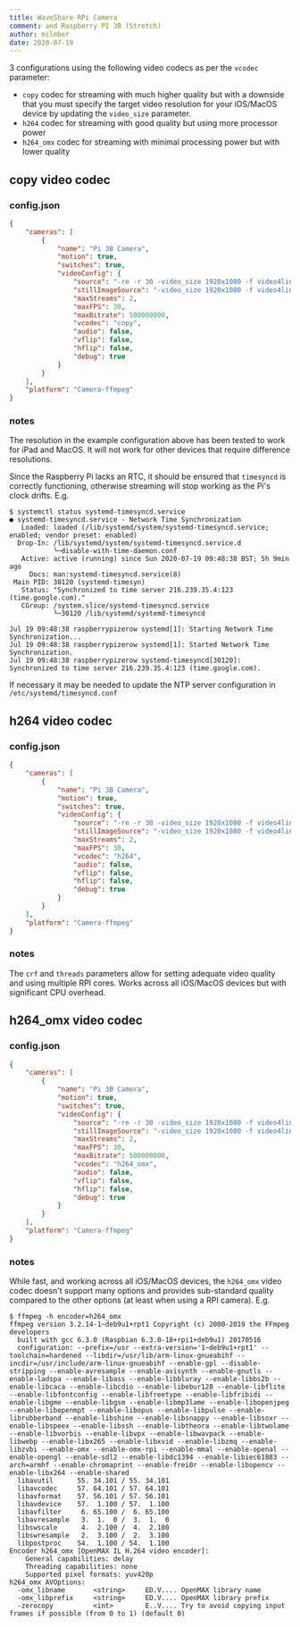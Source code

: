 ```yaml
---
title: WaveShare RPi Camera
comment: and Raspberry PI 3B (Stretch)
author: milmber
date: 2020-07-19
---
```

3 configurations using the following video codecs as per the `vcodec` parameter:
- `copy` codec for streaming with much higher quality but with a downside that you must specify the target video resolution for your iOS/MacOS device by updating the `video_size` parameter. 
- `h264` codec for streaming with good quality but using more processor power
- `h264_omx` codec for streaming with minimal processing power but with lower quality

## copy video codec

### config.json

```json
{
    "cameras": [
        {
            "name": "Pi 3B Camera",
            "motion": true,
            "switches": true,
            "videoConfig": {
                "source": "-re -r 30 -video_size 1920x1080 -f video4linux2 -input_format h264 -i /dev/video0 -copyts -start_at_zero -timestamps abs",
                "stillImageSource": "-video_size 1920x1080 -f video4linux2 -i /dev/video0 -ss 1.5",
                "maxStreams": 2,
                "maxFPS": 30,
                "maxBitrate": 500000000,
                "vcodec": "copy",
                "audio": false,
                "vflip": false,
                "hflip": false,
                "debug": true
            }
        }
    ],
    "platform": "Camera-ffmpeg"
}
```

### notes

The resolution in the example configuration above has been tested to work for iPad and MacOS. It will not work for other devices that require difference resolutions. 

Since the Raspberry Pi lacks an RTC, it should be ensured that `timesyncd` is correctly functioning, otherwise streaming will stop working as the Pi's clock drifts. E.g.

```
$ systemctl status systemd-timesyncd.service
● systemd-timesyncd.service - Network Time Synchronization
   Loaded: loaded (/lib/systemd/system/systemd-timesyncd.service; enabled; vendor preset: enabled)
  Drop-In: /lib/systemd/system/systemd-timesyncd.service.d
           └─disable-with-time-daemon.conf
   Active: active (running) since Sun 2020-07-19 09:48:38 BST; 5h 9min ago
     Docs: man:systemd-timesyncd.service(8)
 Main PID: 30120 (systemd-timesyn)
   Status: "Synchronized to time server 216.239.35.4:123 (time.google.com)."
   CGroup: /system.slice/systemd-timesyncd.service
           └─30120 /lib/systemd/systemd-timesyncd

Jul 19 09:48:38 raspberrypizerow systemd[1]: Starting Network Time Synchronization...
Jul 19 09:48:38 raspberrypizerow systemd[1]: Started Network Time Synchronization.
Jul 19 09:48:38 raspberrypizerow systemd-timesyncd[30120]: Synchronized to time server 216.239.35.4:123 (time.google.com).
```

If necessary it may be needed to update the NTP server configuration in `/etc/systemd/timesyncd.conf`

## h264 video codec

### config.json 

```json
{
    "cameras": [
        {
            "name": "Pi 3B Camera",
            "motion": true,
            "switches": true,
            "videoConfig": {
                "source": "-re -r 30 -video_size 1920x1080 -f video4linux2 -input_format h264 -i /dev/video0 -crf 18 -threads 3",
                "stillImageSource": "-video_size 1920x1080 -f video4linux2 -i /dev/video0 -ss 1.5",
                "maxStreams": 2,
                "maxFPS": 30,
                "vcodec": "h264",
                "audio": false,
                "vflip": false,
                "hflip": false,
                "debug": true
            }
        }
    ],
    "platform": "Camera-ffmpeg"
}
```

### notes

The `crf` and `threads` parameters allow for setting adequate video quality and using multiple RPI cores. Works across all iOS/MacOS devices but with significant CPU overhead.

## h264_omx video codec

### config.json

```json
{
    "cameras": [
        {
            "name": "Pi 3B Camera",
            "motion": true,
            "switches": true,
            "videoConfig": {
                "source": "-re -r 30 -video_size 1920x1080 -f video4linux2 -input_format h264 -i /dev/video0",
                "stillImageSource": "-video_size 1920x1080 -f video4linux2 -i /dev/video0 -ss 1.5",
                "maxStreams": 2,
                "maxFPS": 30,
                "maxBitrate": 500000000,
                "vcodec": "h264_omx",
                "audio": false,
                "vflip": false,
                "hflip": false,
                "debug": true
            }
        }
    ],
    "platform": "Camera-ffmpeg"
}
```

### notes 

While fast, and working across all iOS/MacOS devices, the `h264_omx` video codec doesn't support many options and provides sub-standard quality compared to the other options (at least when using a RPI camera). E.g.

```
$ ffmpeg -h encoder=h264_omx
ffmpeg version 3.2.14-1~deb9u1+rpt1 Copyright (c) 2000-2019 the FFmpeg developers
  built with gcc 6.3.0 (Raspbian 6.3.0-18+rpi1+deb9u1) 20170516
  configuration: --prefix=/usr --extra-version='1~deb9u1+rpt1' --toolchain=hardened --libdir=/usr/lib/arm-linux-gnueabihf --incdir=/usr/include/arm-linux-gnueabihf --enable-gpl --disable-stripping --enable-avresample --enable-avisynth --enable-gnutls --enable-ladspa --enable-libass --enable-libbluray --enable-libbs2b --enable-libcaca --enable-libcdio --enable-libebur128 --enable-libflite --enable-libfontconfig --enable-libfreetype --enable-libfribidi --enable-libgme --enable-libgsm --enable-libmp3lame --enable-libopenjpeg --enable-libopenmpt --enable-libopus --enable-libpulse --enable-librubberband --enable-libshine --enable-libsnappy --enable-libsoxr --enable-libspeex --enable-libssh --enable-libtheora --enable-libtwolame --enable-libvorbis --enable-libvpx --enable-libwavpack --enable-libwebp --enable-libx265 --enable-libxvid --enable-libzmq --enable-libzvbi --enable-omx --enable-omx-rpi --enable-mmal --enable-openal --enable-opengl --enable-sdl2 --enable-libdc1394 --enable-libiec61883 --arch=armhf --enable-chromaprint --enable-frei0r --enable-libopencv --enable-libx264 --enable-shared
  libavutil      55. 34.101 / 55. 34.101
  libavcodec     57. 64.101 / 57. 64.101
  libavformat    57. 56.101 / 57. 56.101
  libavdevice    57.  1.100 / 57.  1.100
  libavfilter     6. 65.100 /  6. 65.100
  libavresample   3.  1.  0 /  3.  1.  0
  libswscale      4.  2.100 /  4.  2.100
  libswresample   2.  3.100 /  2.  3.100
  libpostproc    54.  1.100 / 54.  1.100
Encoder h264_omx [OpenMAX IL H.264 video encoder]:
    General capabilities: delay 
    Threading capabilities: none
    Supported pixel formats: yuv420p
h264_omx AVOptions:
  -omx_libname       <string>     ED.V.... OpenMAX library name
  -omx_libprefix     <string>     ED.V.... OpenMAX library prefix
  -zerocopy          <int>        E..V.... Try to avoid copying input frames if possible (from 0 to 1) (default 0)
```
